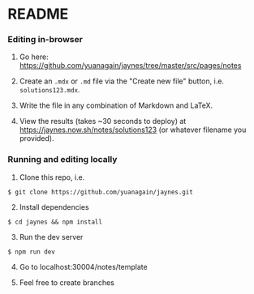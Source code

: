 # README

### Editing in-browser
1. Go here: https://github.com/yuanagain/jaynes/tree/master/src/pages/notes

2. Create an `.mdx` or `.md` file via the "Create new file" button, i.e. `solutions123.mdx`.

3. Write the file in any combination of Markdown and LaTeX.

4. View the results (takes ~30 seconds to deploy) at https://jaynes.now.sh/notes/solutions123 (or whatever filename you provided).

### Running and editing locally
1. Clone this repo, i.e. 
```
$ git clone https://github.com/yuanagain/jaynes.git
```
2. Install dependencies
```
$ cd jaynes && npm install
```
3. Run the dev server
```
$ npm run dev
```
4. Go to localhost:30004/notes/template

5. Feel free to create branches
